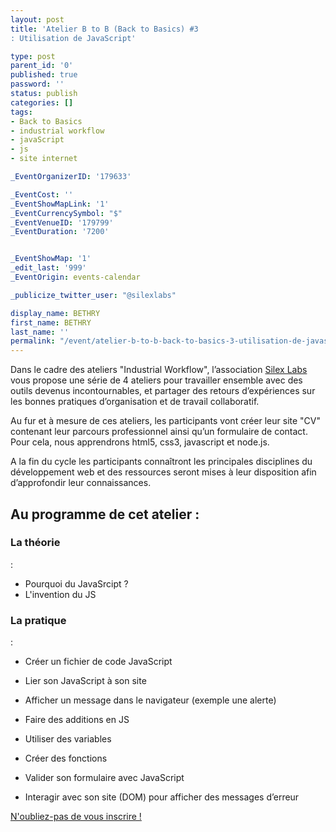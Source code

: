 ```yaml
---
layout: post
title: 'Atelier B to B (Back to Basics) #3
: Utilisation de JavaScript'

type: post
parent_id: '0'
published: true
password: ''
status: publish
categories: []
tags:
- Back to Basics
- industrial workflow
- javaScript
- js
- site internet

_EventOrganizerID: '179633'

_EventCost: ''
_EventShowMapLink: '1'
_EventCurrencySymbol: "$"
_EventVenueID: '179799'
_EventDuration: '7200'


_EventShowMap: '1'
_edit_last: '999'
_EventOrigin: events-calendar

_publicize_twitter_user: "@silexlabs"

display_name: BETHRY
first_name: BETHRY
last_name: ''
permalink: "/event/atelier-b-to-b-back-to-basics-3-utilisation-de-javascript/"
---
```


Dans le cadre des ateliers "Industrial Workflow", l’association [Silex Labs](https://www.silexlabs.org/ "Site silex labs")  vous propose une série de 4 ateliers pour travailler ensemble avec des outils devenus incontournables, et partager des retours d’expériences sur les bonnes pratiques d’organisation et de travail collaboratif.

Au fur et à mesure de ces ateliers, les participants vont créer leur site "CV" contenant leur parcours professionnel ainsi qu’un formulaire de contact. Pour cela, nous apprendrons html5, css3, javascript et node.js.

A la fin du cycle les participants connaîtront les principales disciplines du développement web et des ressources seront mises à leur disposition afin d’approfondir leur connaissances.

**Au programme de cet atelier :**
---------------------------------

### La théorie
: 
*   Pourquoi du JavaSrcipt ?
*   L'invention du JS

### La pratique
: 
*   Créer un fichier de code JavaScript
    
*   Lier son JavaScript à son site
    

*   Afficher un message dans le navigateur (exemple une alerte)
    
*   Faire des additions en JS
    
*   Utiliser des variables
    
*   Créer des fonctions
    
*   Valider son formulaire avec JavaScript
    
*   Interagir avec son site (DOM) pour afficher des messages d’erreur
    

[N'oubliez-pas de vous inscrire !](http://www.eventbrite.fr/e/billets-ateliers-b-to-b-back-to-basics-utilisation-de-javascript-11445797689?aff=es2&rank=3&sid=1ea4bc28ced911e3845d123138106897 "S'inscrire")
